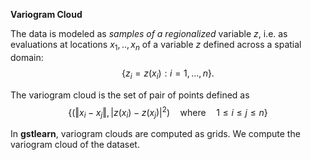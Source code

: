 **Variogram Cloud**

The data is modeled as *samples of a regionalized* variable $z$, i.e. as evaluations at locations $x_1,..,x_n$ of a variable $z$ defined across a spatial domain: 
$$\lbrace z_i = z(x_i) : i = 1, ..., n\rbrace.$$

The variogram cloud is the set of pair of points defined as
$$ \big\lbrace \big( \Vert x_i - x_j\Vert,  \big\vert z(x_i)-z(x_j)\big\vert^2 \big) \quad\text{where}\quad 1\le i\le j\le n \big\rbrace $$

In **gstlearn**, variogram clouds are computed as grids. We compute the variogram cloud of the dataset.